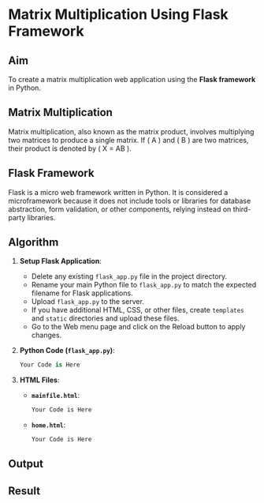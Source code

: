 # Matrix Multiplication Using Flask Framework

## Aim

To create a matrix multiplication web application using the **Flask framework** in Python.

## Matrix Multiplication

Matrix multiplication, also known as the matrix product, involves multiplying two matrices to produce a single matrix. If \( A \) and \( B \) are two matrices, their product is denoted by \( X = AB \).

## Flask Framework

Flask is a micro web framework written in Python. It is considered a microframework because it does not include tools or libraries for database abstraction, form validation, or other components, relying instead on third-party libraries.

## Algorithm

1. **Setup Flask Application**:
   - Delete any existing `flask_app.py` file in the project directory.
   - Rename your main Python file to `flask_app.py` to match the expected filename for Flask applications.
   - Upload `flask_app.py` to the server.
   - If you have additional HTML, CSS, or other files, create `templates` and `static` directories and upload these files.
   - Go to the Web menu page and click on the Reload button to apply changes.

2. **Python Code (`flask_app.py`)**:
   ```python
   Your Code is Here
   ```

3. **HTML Files**:

   - **`mainfile.html`**:
     ```html
     Your Code is Here
     ```

   - **`home.html`**:
     ```html
     Your Code is Here
     ```
## Output
## Result



